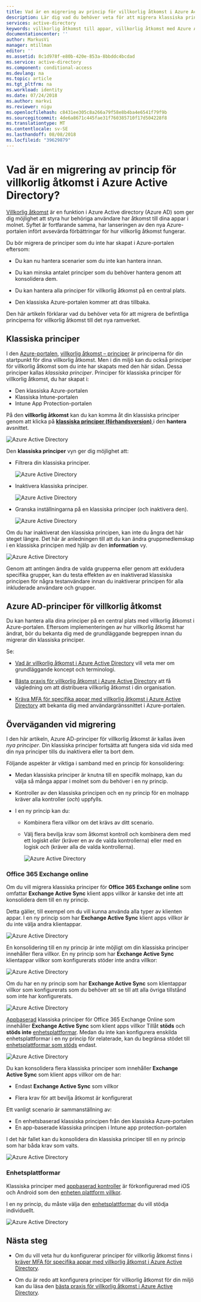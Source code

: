 ```yaml
---
title: Vad är en migrering av princip för villkorlig åtkomst i Azure Active Directory? | Microsoft Docs
description: Lär dig vad du behöver veta för att migrera klassiska principer i Azure-portalen.
services: active-directory
keywords: villkorlig åtkomst till appar, villkorlig åtkomst med Azure AD, säker åtkomst till företagets resurser, principer för villkorlig åtkomst
documentationcenter: ''
author: MarkusVi
manager: mtillman
editor: ''
ms.assetid: 8c1d978f-e80b-420e-853a-8bbddc4bcdad
ms.service: active-directory
ms.component: conditional-access
ms.devlang: na
ms.topic: article
ms.tgt_pltfrm: na
ms.workload: identity
ms.date: 07/24/2018
ms.author: markvi
ms.reviewer: nigu
ms.openlocfilehash: c8431ee305c8a266a79f58e8b4ba4e6541f79f9b
ms.sourcegitcommit: 4de6a8671c445fae31f760385710f17d504228f8
ms.translationtype: MT
ms.contentlocale: sv-SE
ms.lasthandoff: 08/08/2018
ms.locfileid: "39629879"
---
```

# <a name="what-is-a-policy-migration-in-azure-active-directory-conditional-access"></a>Vad är en migrering av princip för villkorlig åtkomst i Azure Active Directory? 


[Villkorlig åtkomst](../active-directory-conditional-access-azure-portal.md) är en funktion i Azure Active directory (Azure AD) som ger dig möjlighet att styra hur behöriga användare har åtkomst till dina appar i molnet. Syftet är fortfarande samma, har lanseringen av den nya Azure-portalen infört avsevärda förbättringar för hur villkorlig åtkomst fungerar.

Du bör migrera de principer som du inte har skapat i Azure-portalen eftersom:

- Du kan nu hantera scenarier som du inte kan hantera innan.

- Du kan minska antalet principer som du behöver hantera genom att konsolidera dem.   

- Du kan hantera alla principer för villkorlig åtkomst på en central plats.

- Den klassiska Azure-portalen kommer att dras tillbaka.   

Den här artikeln förklarar vad du behöver veta för att migrera de befintliga principerna för villkorlig åtkomst till det nya ramverket.
 
## <a name="classic-policies"></a>Klassiska principer

I den [Azure-portalen](https://portal.azure.com), [villkorlig åtkomst – principer](https://portal.azure.com/#blade/Microsoft_AAD_IAM/ConditionalAccessBlade/Policies) är principerna för din startpunkt för dina villkorlig åtkomst. Men i din miljö kan du också principer för villkorlig åtkomst som du inte har skapats med den här sidan. Dessa principer kallas *klassiska principer*. Principer för klassiska principer för villkorlig åtkomst, du har skapat i:

- Den klassiska Azure-portalen
- Klassiska Intune-portalen
- Intune App Protection-portalen


På den **villkorlig åtkomst** kan du kan komma åt din klassiska principer genom att klicka på [ **klassiska principer (förhandsversion)** ](https://portal.azure.com/#blade/Microsoft_AAD_IAM/ConditionalAccessBlade/ClassicPolicies) i den **hantera** avsnittet. 


![Azure Active Directory](./media/policy-migration/71.png)


Den **klassiska principer** vyn ger dig möjlighet att:

- Filtrera din klassiska principer.
 
    ![Azure Active Directory](./media/policy-migration/72.png)

- Inaktivera klassiska principer.

    ![Azure Active Directory](./media/policy-migration/73.png)
   
- Granska inställningarna på en klassiska principer (och inaktivera den).

    ![Azure Active Directory](./media/policy-migration/74.png)


Om du har inaktiverat den klassiska principen, kan inte du ångra det här steget längre. Det här är anledningen till att du kan ändra gruppmedlemskap i en klassiska principen med hjälp av den **information** vy. 

![Azure Active Directory](./media/policy-migration/75.png)

Genom att antingen ändra de valda grupperna eller genom att exkludera specifika grupper, kan du testa effekten av en inaktiverad klassiska principen för några testanvändare innan du inaktiverar principen för alla inkluderade användare och grupper. 



## <a name="azure-ad-conditional-access-policies"></a>Azure AD-principer för villkorlig åtkomst

Du kan hantera alla dina principer på en central plats med villkorlig åtkomst i Azure-portalen. Eftersom implementeringen av hur villkorlig åtkomst har ändrat, bör du bekanta dig med de grundläggande begreppen innan du migrerar din klassiska principer.

Se:

- [Vad är villkorlig åtkomst i Azure Active Directory](../active-directory-conditional-access-azure-portal.md) vill veta mer om grundläggande koncept och terminologi.

- [Bästa praxis för villkorlig åtkomst i Azure Active Directory](best-practices.md) att få vägledning om att distribuera villkorlig åtkomst i din organisation.

- [Kräva MFA för specifika appar med villkorlig åtkomst i Azure Active Directory](app-based-mfa.md) att bekanta dig med användargränssnittet i Azure-portalen.


 
## <a name="migration-considerations"></a>Överväganden vid migrering

I den här artikeln, Azure AD-principer för villkorlig åtkomst är kallas även *nya principer*.
Din klassiska principer fortsätta att fungera sida vid sida med din nya principer tills du inaktivera eller ta bort dem. 

Följande aspekter är viktiga i samband med en princip för konsolidering:

- Medan klassiska principer är knutna till en specifik molnapp, kan du välja så många appar i molnet som du behöver i en ny princip.

- Kontroller av den klassiska principen och en ny princip för en molnapp kräver alla kontroller (*och*) uppfylls. 


- I en ny princip kan du:
 
    - Kombinera flera villkor om det krävs av ditt scenario. 

    - Välj flera bevilja krav som åtkomst kontroll och kombinera dem med ett logiskt *eller* (kräver en av de valda kontrollerna) eller med en logisk *och* (kräver alla de valda kontrollerna).

        ![Azure Active Directory](./media/policy-migration/25.png)




### <a name="office-365-exchange-online"></a>Office 365 Exchange online

Om du vill migrera klassiska principer för **Office 365 Exchange online** som omfattar **Exchange Active Sync** klient apps villkor är kanske det inte att konsolidera dem till en ny princip. 

Detta gäller, till exempel om du vill kunna använda alla typer av klienten appar. I en ny princip som har **Exchange Active Sync** klient apps villkor är du inte välja andra klientappar.

![Azure Active Directory](./media/policy-migration/64.png)

En konsolidering till en ny princip är inte möjligt om din klassiska principer innehåller flera villkor. En ny princip som har **Exchange Active Sync** klientappar villkor som konfigurerats stöder inte andra villkor:   

![Azure Active Directory](./media/policy-migration/08.png)

Om du har en ny princip som har **Exchange Active Sync** som klientappar villkor som konfigurerats som du behöver att se till att alla övriga tillstånd som inte har konfigurerats. 

![Azure Active Directory](./media/policy-migration/16.png)
 

[Appbaserad](technical-reference.md#approved-client-app-requirement) klassiska principer för Office 365 Exchange Online som innehåller **Exchange Active Sync** som klient apps villkor Tillåt **stöds** och **stöds inte** [enhetsplattformar](technical-reference.md#device-platform-condition). Medan du inte kan konfigurera enskilda enhetsplattformar i en ny princip för relaterade, kan du begränsa stödet till [enhetsplattformar som stöds](technical-reference.md#device-platform-condition) endast. 

![Azure Active Directory](./media/policy-migration/65.png)

Du kan konsolidera flera klassiska principer som innehåller **Exchange Active Sync** som klient apps villkor om de har:

- Endast **Exchange Active Sync** som villkor 

- Flera krav för att bevilja åtkomst är konfigurerat

Ett vanligt scenario är sammanställning av:

- En enhetsbaserad klassiska principen från den klassiska Azure-portalen 
- En app-baserade klassiska principen i Intune app protection-portalen 
 
I det här fallet kan du konsolidera din klassiska principer till en ny princip som har båda krav som valts.

![Azure Active Directory](./media/policy-migration/62.png)



### <a name="device-platforms"></a>Enhetsplattformar

Klassiska principer med [appbaserad kontroller](technical-reference.md#approved-client-app-requirement) är förkonfigurerad med iOS och Android som den [enheten plattform villkor](technical-reference.md#device-platform-condition). 

I en ny princip, du måste välja den [enhetsplattformar](technical-reference.md#device-platform-condition) du vill stödja individuellt.

![Azure Active Directory](./media/policy-migration/41.png)



 
 


## <a name="next-steps"></a>Nästa steg

- Om du vill veta hur du konfigurerar principer för villkorlig åtkomst finns i [kräver MFA för specifika appar med villkorlig åtkomst i Azure Active Directory](app-based-mfa.md).

- Om du är redo att konfigurera principer för villkorlig åtkomst för din miljö kan du läsa den [bästa praxis för villkorlig åtkomst i Azure Active Directory](best-practices.md). 

